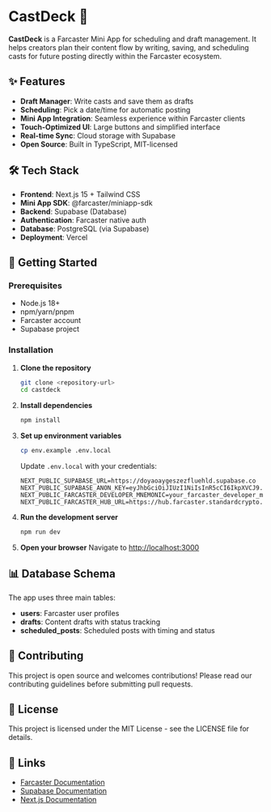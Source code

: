 # CastDeck 🚀

**CastDeck** is a Farcaster Mini App for scheduling and draft management. It helps creators plan their content flow by writing, saving, and scheduling casts for future posting directly within the Farcaster ecosystem.

## ✨ Features

- **Draft Manager**: Write casts and save them as drafts
- **Scheduling**: Pick a date/time for automatic posting
- **Mini App Integration**: Seamless experience within Farcaster clients
- **Touch-Optimized UI**: Large buttons and simplified interface
- **Real-time Sync**: Cloud storage with Supabase
- **Open Source**: Built in TypeScript, MIT-licensed

## 🛠️ Tech Stack

- **Frontend**: Next.js 15 + Tailwind CSS
- **Mini App SDK**: @farcaster/miniapp-sdk
- **Backend**: Supabase (Database)
- **Authentication**: Farcaster native auth
- **Database**: PostgreSQL (via Supabase)
- **Deployment**: Vercel

## 🚀 Getting Started

### Prerequisites

- Node.js 18+
- npm/yarn/pnpm
- Farcaster account
- Supabase project

### Installation

1. **Clone the repository**
   ```bash
   git clone <repository-url>
   cd castdeck
   ```

2. **Install dependencies**
   ```bash
   npm install
   ```

3. **Set up environment variables**
   ```bash
   cp env.example .env.local
   ```

   Update `.env.local` with your credentials:
   ```env
   NEXT_PUBLIC_SUPABASE_URL=https://doyaoaygeszezfluehld.supabase.co
   NEXT_PUBLIC_SUPABASE_ANON_KEY=eyJhbGciOiJIUzI1NiIsInR5cCI6IkpXVCJ9.eyJpc3MiOiJzdXBhYmFzZSIsInJlZiI6ImRveWFvYXlnZXN6ZXpmbHVlaGxkIiwicm9sZSI6ImFub24iLCJpYXQiOjE3NTU0Mzc4MzYsImV4cCI6MjA3MTAxMzgzNn0.WDEEwXFZsrEcV5LXzbpeCQgelIO_NnP7ktHIomUZzGg
   NEXT_PUBLIC_FARCASTER_DEVELOPER_MNEMONIC=your_farcaster_developer_mnemonic
   NEXT_PUBLIC_FARCASTER_HUB_URL=https://hub.farcaster.standardcrypto.vc:2283
   ```

4. **Run the development server**
   ```bash
   npm run dev
   ```

5. **Open your browser**
   Navigate to [http://localhost:3000](http://localhost:3000)

## 📊 Database Schema

The app uses three main tables:

- **users**: Farcaster user profiles
- **drafts**: Content drafts with status tracking
- **scheduled_posts**: Scheduled posts with timing and status

## 🤝 Contributing

This project is open source and welcomes contributions! Please read our contributing guidelines before submitting pull requests.

## 📄 License

This project is licensed under the MIT License - see the LICENSE file for details.

## 🔗 Links

- [Farcaster Documentation](https://docs.farcaster.xyz/)
- [Supabase Documentation](https://supabase.com/docs)
- [Next.js Documentation](https://nextjs.org/docs)
